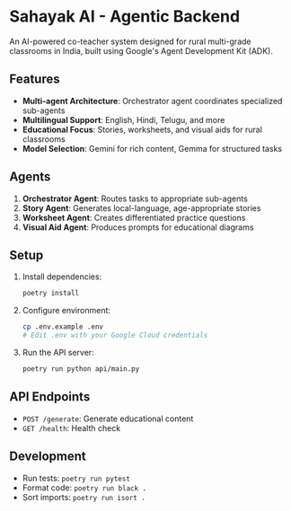 # Sahayak AI - Agentic Backend

An AI-powered co-teacher system designed for rural multi-grade classrooms in India, built using Google's Agent Development Kit (ADK).

## Features

- **Multi-agent Architecture**: Orchestrator agent coordinates specialized sub-agents
- **Multilingual Support**: English, Hindi, Telugu, and more
- **Educational Focus**: Stories, worksheets, and visual aids for rural classrooms
- **Model Selection**: Gemini for rich content, Gemma for structured tasks

## Agents

1. **Orchestrator Agent**: Routes tasks to appropriate sub-agents
2. **Story Agent**: Generates local-language, age-appropriate stories
3. **Worksheet Agent**: Creates differentiated practice questions
4. **Visual Aid Agent**: Produces prompts for educational diagrams

## Setup

1. Install dependencies:
   ```bash
   poetry install
   ```

2. Configure environment:
   ```bash
   cp .env.example .env
   # Edit .env with your Google Cloud credentials
   ```

3. Run the API server:
   ```bash
   poetry run python api/main.py
   ```

## API Endpoints

- `POST /generate`: Generate educational content
- `GET /health`: Health check

## Development

- Run tests: `poetry run pytest`
- Format code: `poetry run black .`
- Sort imports: `poetry run isort .`
